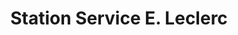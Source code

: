 ---
title: "Station Service E. Leclerc"
url: /saint-medard-en-jalles/station-service-e-leclerc/
shop: Gasflaschen
---